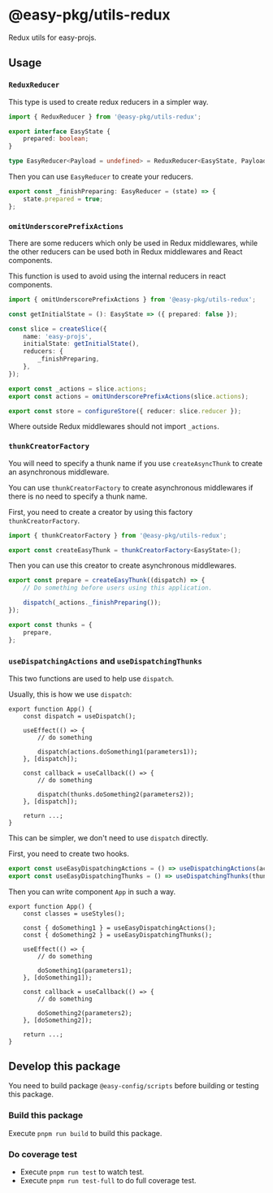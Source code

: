 # @easy-pkg/utils-redux

Redux utils for easy-projs.

## Usage
### `ReduxReducer`

This type is used to create redux reducers in a simpler way.

```ts
import { ReduxReducer } from '@easy-pkg/utils-redux';

export interface EasyState {
    prepared: boolean;
}

type EasyReducer<Payload = undefined> = ReduxReducer<EasyState, Payload>;
```

Then you can use `EasyReducer` to create your reducers.

```ts
export const _finishPreparing: EasyReducer = (state) => {
    state.prepared = true;
};
```

### `omitUnderscorePrefixActions`

There are some reducers which only be used in Redux middlewares, while the other reducers can be used both in Redux middlewares and React components.

This function is used to avoid using the internal reducers in react components.

```ts
import { omitUnderscorePrefixActions } from '@easy-pkg/utils-redux';

const getInitialState = (): EasyState => ({ prepared: false });

const slice = createSlice({
    name: 'easy-projs',
    initialState: getInitialState(),
    reducers: {
        _finishPreparing,
    },
});

export const _actions = slice.actions;
export const actions = omitUnderscorePrefixActions(slice.actions);

export const store = configureStore({ reducer: slice.reducer });
```

Where outside Redux middlewares should not import `_actions`.

### `thunkCreatorFactory`

You will need to specify a thunk name if you use `createAsyncThunk` to create an asynchronous middleware.

You can use `thunkCreatorFactory` to create asynchronous middlewares if there is no need to specify a thunk name.

First, you need to create a creator by using this factory `thunkCreatorFactory`.

```ts
import { thunkCreatorFactory } from '@easy-pkg/utils-redux';

export const createEasyThunk = thunkCreatorFactory<EasyState>();
```

Then you can use this creator to create asynchronous middlewares.

```ts
export const prepare = createEasyThunk((dispatch) => {
    // Do something before users using this application.

    dispatch(_actions._finishPreparing());
});

export const thunks = {
    prepare,
};
```

### `useDispatchingActions` and `useDispatchingThunks`

This two functions are used to help use `dispatch`.

Usually, this is how we use `dispatch`:

```tsx
export function App() {
    const dispatch = useDispatch();

    useEffect(() => {
        // do something

        dispatch(actions.doSomething1(parameters1));
    }, [dispatch]);

    const callback = useCallback(() => {
        // do something

        dispatch(thunks.doSomething2(parameters2));
    }, [dispatch]);

    return ...;
}
```

This can be simpler, we don't need to use `dispatch` directly.

First, you need to create two hooks.

```ts
export const useEasyDispatchingActions = () => useDispatchingActions(actions);
export const useEasyDispatchingThunks = () => useDispatchingThunks(thunks);
```

Then you can write component `App` in such a way.

```tsx
export function App() {
    const classes = useStyles();

    const { doSomething1 } = useEasyDispatchingActions();
    const { doSomething2 } = useEasyDispatchingThunks();

    useEffect(() => {
        // do something

        doSomething1(parameters1);
    }, [doSomething1]);

    const callback = useCallback(() => {
        // do something

        doSomething2(parameters2);
    }, [doSomething2]);

    return ...;
}
```

## Develop this package

You need to build package `@easy-config/scripts` before building or testing this package.

### Build this package

Execute `pnpm run build` to build this package.

### Do coverage test

- Execute `pnpm run test` to watch test.
- Execute `pnpm run test-full` to do full coverage test.
